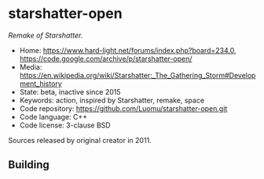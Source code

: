 # starshatter-open

_Remake of Starshatter._

- Home: https://www.hard-light.net/forums/index.php?board=234.0, https://code.google.com/archive/p/starshatter-open/
- Media: https://en.wikipedia.org/wiki/Starshatter:_The_Gathering_Storm#Development_history
- State: beta, inactive since 2015
- Keywords: action, inspired by Starshatter, remake, space
- Code repository: https://github.com/Luomu/starshatter-open.git
- Code language: C++
- Code license: 3-clause BSD

Sources released by original creator in 2011.

## Building
